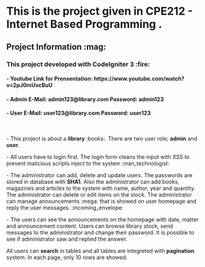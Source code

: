 <h1>This is the project given in CPE212 - Internet Based Programming .</h1>
<h2>Project Information :mag:</h2>
<h3>This project developed with <b>CodeIgniter 3</b> :fire:</h3> 
<h4> - Youtube Link for Prensentation: https://www.youtube.com/watch?v=2pJ0mUvcBuU </h4>
<h4> - Admin E-Mail: admin123@library.com Password: admin123</h4>
<h4> - User E-Mail: user123@library.com Password: user123</h4>
<br>
<p> - This project is about a <b>library</b> :books:. There are two user role; <b>admin</b> and <b>user</b>. </p>
<p> - All users have to login first. The login form cleans the input with XSS to prevent malicious scripts inject to the system :man_technologist:</p> 
<p> - The administrator can add, delete and update users. The passwords are stored in database with <b>SHA1</b>. Also the administrator can add books, magazines and articles to the system with name, author, year and quantity. The administrator can delete or edit items on the stock. The administrator can manage announcements :mega: that is showed on user homepage and reply the user messages. :incoming_envelope: </p>
<p> - The users can see the announcements on the homepage with date, matter and announcement content. Users can browse library stock, send messages to the administrator and change their password. It is possible to see if administrator saw and replied the answer.</p>
<p>All users can <b>search</b> in tables and all tables are integreted with <b>pagination</b> system. In each page, only 10 rows are showed.
